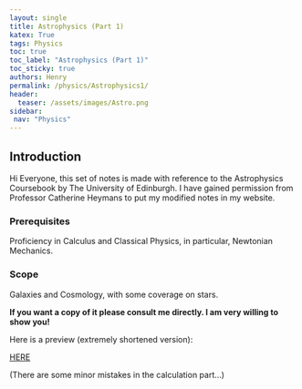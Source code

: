 ```yaml
---
layout: single
title: Astrophysics (Part 1)
katex: True
tags: Physics
toc: true
toc_label: "Astrophysics (Part 1)"
toc_sticky: true
authors: Henry
permalink: /physics/Astrophysics1/
header:
  teaser: /assets/images/Astro.png
sidebar:
 nav: "Physics"
---
```

## Introduction
Hi Everyone, this set of notes is made with reference to the Astrophysics Coursebook by The University of Edinburgh. I have gained permission from Professor Catherine Heymans to put my modified notes in my website. 

### Prerequisites
Proficiency in Calculus and Classical Physics, in particular, Newtonian Mechanics.

### Scope
Galaxies and Cosmology, with some coverage on stars. 

**If you want a copy of it please consult me directly. I am very willing to show you!**


Here is a preview (extremely shortened version):

[HERE]({{site.url}}/assets/Sneak.pdf)

(There are some minor mistakes in the calculation part...)





